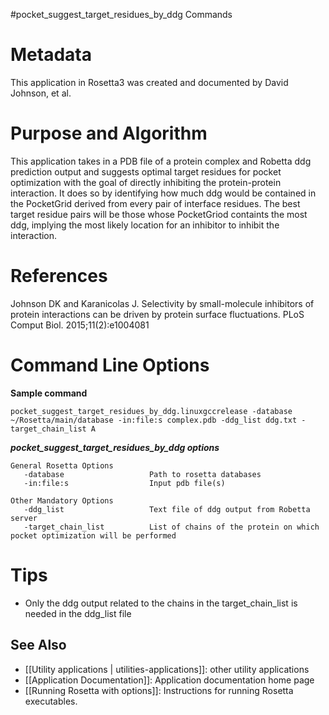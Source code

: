 #pocket_suggest_target_residues_by_ddg Commands

Metadata
========

This application in Rosetta3 was created and documented by David Johnson, et al.

Purpose and Algorithm
=====================

This application takes in a PDB file of a protein complex and Robetta ddg prediction output and suggests optimal target residues for pocket optimization with the goal of directly inhibiting the protein-protein interaction. It does so by identifying how much ddg would be contained in the PocketGrid derived from every pair of interface residues. The best target residue pairs will be those whose PocketGriod containts the most ddg, implying the most likely location for an inhibitor to inhibit the interaction.

References
==========

Johnson DK and Karanicolas J. Selectivity by small-molecule inhibitors of protein interactions can be driven by protein surface fluctuations. PLoS Comput Biol. 2015;11(2):e1004081

Command Line Options
====================

**Sample command**

```
pocket_suggest_target_residues_by_ddg.linuxgccrelease -database ~/Rosetta/main/database -in:file:s complex.pdb -ddg_list ddg.txt -target_chain_list A
```

***pocket_suggest_target_residues_by_ddg options***

```
General Rosetta Options
   -database                   Path to rosetta databases
   -in:file:s                  Input pdb file(s)

Other Mandatory Options
   -ddg_list                   Text file of ddg output from Robetta server
   -target_chain_list          List of chains of the protein on which pocket optimization will be performed

```

Tips
====

* Only the ddg output related to the chains in the target_chain_list is needed in the ddg_list file       

## See Also

* [[Utility applications | utilities-applications]]: other utility applications
* [[Application Documentation]]: Application documentation home page
* [[Running Rosetta with options]]: Instructions for running Rosetta executables.
